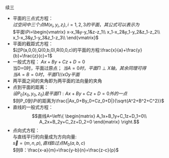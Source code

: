 续三  
- 平面的三点式方程：  
$过空间中三个点M(x_i,y_i,z_i),i=1,2,3的平面，其公式可以表示为$  
$平面\Pi=\begin{vmatrix}
x-x_1&y-y_1&z-z_1\\
x_1-x_2&y_1-y_2&z_1-z_2\\
x_1-x_3&y_1-y_3&z_1-z_3\\
\end{vmatrix}$  
- 平面的截距式方程：  
$过P(a,0,0),Q(0,b,0),R(0,0,c)的平面的方程:\frac{x}{a}+\frac{y}{b}+\frac{z}{c}=1$  
- 一般式方程：
$Ax+By+Cz+D=0$  
当D=0时，平面过原点；
$当A=0时，平面\Pi\perp X轴，其余同理可得$  
$当A=B=0时，平面\Pi //xOy平面$
- 两平面之间的夹角即为两平面的法向量的夹角   
- 点到平面的距离：  
$设P_0(x_0,y_0,z_0)是平面\Pi:Ax+By+Cz+D=0外的一点$  
$则P_0到\Pi的距离为\frac{|Ax_0+By_0+Cz_0+D|}{\sqrt{A^2+B^2+C^2}}$  
- 直线的一般式方程：  
$$直线A=\left\{
    \begin{matrix}
    A_1x+B_1y+C_1z+D_1=0\\
    A_2x+B_2y+C_2z+D_2=0
    \end{matrix}
    \right.$$
- 点向式方程：  
与直线平行的向量成为方向向量:  
$\vec s=(m,n,p),直线B过点M_0(a,b,c)$  
$则B：\frac{x-a}{m}=\frac{y-b}{n}=\frac{z-c}{p}$
